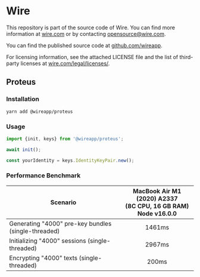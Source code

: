 # Wire

This repository is part of the source code of Wire. You can find more information at [wire.com](https://wire.com) or by contacting opensource@wire.com.

You can find the published source code at [github.com/wireapp](https://github.com/wireapp).

For licensing information, see the attached LICENSE file and the list of third-party licenses at [wire.com/legal/licenses/](https://wire.com/legal/licenses/).

## Proteus

### Installation

```
yarn add @wireapp/proteus
```

### Usage

```typescript
import {init, keys} from '@wireapp/proteus';

await init();

const yourIdentity = keys.IdentityKeyPair.new();
```

### Performance Benchmark

| Scenario | MacBook Air M1 (2020) A2337<br>(8C CPU, 16 GB RAM)<br>Node v16.0.0 |
| --- | :-: |
| Generating "4000" pre-key bundles (single-threaded) | 1461ms |
| Initializing "4000" sessions (single-threaded) | 2967ms |
| Encrypting "4000" texts (single-threaded) | 200ms |
